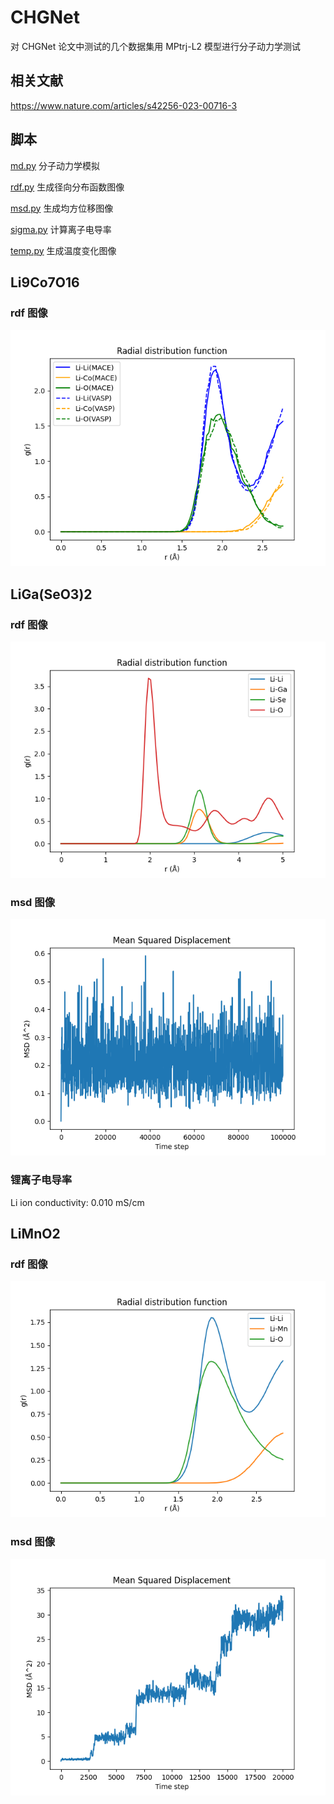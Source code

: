 # CHGNet

对 CHGNet 论文中测试的几个数据集用 MPtrj-L2 模型进行分子动力学测试

## 相关文献

https://www.nature.com/articles/s42256-023-00716-3

## 脚本

[md.py](./md.py) 分子动力学模拟

[rdf.py](./rdf.py) 生成径向分布函数图像

[msd.py](./msd.py) 生成均方位移图像

[sigma.py](./sigma.py) 计算离子电导率

[temp.py](./temp.py) 生成温度变化图像

## Li9Co7O16

### rdf 图像

![rdf_cmp](./Li9Co7O16/result/rdf_cmp.png)

## LiGa(SeO3)2

### rdf 图像

![rdf](./LiGa(SeO3)2/result/rdf.png)

### msd 图像

![msd](./LiGa(SeO3)2/result/msd.png)

### 锂离子电导率

Li ion conductivity: 0.010 mS/cm

## LiMnO2

### rdf 图像

![rdf](./LiMnO2/result/rdf.png)

### msd 图像

![msd](./LiMnO2/result/msd.png)